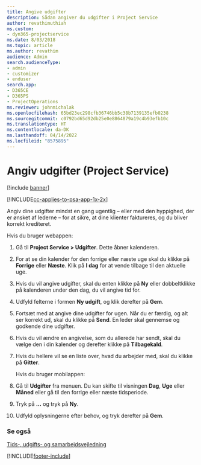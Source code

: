 ```yaml
---
title: Angive udgifter
description: Sådan angiver du udgifter i Project Service
author: revathimuthiah
ms.custom:
- dyn365-projectservice
ms.date: 8/03/2018
ms.topic: article
ms.author: revathim
audience: Admin
search.audienceType:
- admin
- customizer
- enduser
search.app:
- D365CE
- D365PS
- ProjectOperations
ms.reviewer: johnmichalak
ms.openlocfilehash: 65bd23ec298cfb36746bb5c38b7139135efb0238
ms.sourcegitcommit: c0792bd65d92db25e0e8864879a19c4b93efb10c
ms.translationtype: HT
ms.contentlocale: da-DK
ms.lasthandoff: 04/14/2022
ms.locfileid: "8575895"
---
```

# <a name="enter-expenses-project-service"></a>Angiv udgifter (Project Service)

[!include [banner](../includes/psa-now-project-operations.md)]

[!INCLUDE[cc-applies-to-psa-app-1x-2x](../includes/cc-applies-to-psa-app-1x-2x.md)]

Angiv dine udgifter mindst en gang ugentlig – eller med den hyppighed, der er ønsket af lederne – for at sikre, at dine klienter faktureres, og du bliver korrekt krediteret.  
  
 Hvis du bruger webappen:  
  
1. Gå til **Project Service > Udgifter**. Dette åbner kalenderen.  
  
2. For at se din kalender for den forrige eller næste uge skal du klikke på **Forrige** eller **Næste**. Klik på **I dag** for at vende tilbage til den aktuelle uge.  
  
3. Hvis du vil angive udgifter, skal du enten klikke på **Ny** eller dobbeltklikke på kalenderen under den dag, du vil angive tid for.  
  
4. Udfyld felterne i formen **Ny udgift**, og klik derefter på **Gem**.  
  
5. Fortsæt med at angive dine udgifter for ugen. Når du er færdig, og alt ser korrekt ud, skal du klikke på **Send**. En leder skal gennemse og godkende dine udgifter.  
  
6. Hvis du vil ændre en angivelse, som du allerede har sendt, skal du vælge den i din kalender og derefter klikke på **Tilbagekald**.  
  
7. Hvis du hellere vil se en liste over, hvad du arbejder med, skal du klikke på **Gitter**.  
  
   Hvis du bruger mobilappen:  
  
8. Gå til **Udgifter** fra menuen.     Du kan skifte til visningen **Dag**, **Uge** eller **Måned** eller gå til den forrige eller næste tidsperiode.  
  
9. Tryk på **…** og tryk på **Ny**.  
  
10. Udfyld oplysningerne efter behov, og tryk derefter på **Gem**.  
  
### <a name="see-also"></a>Se også  
 [Tids-, udgifts- og samarbejdsvejledning](../psa/time-expense-collaboration-guide.md)


[!INCLUDE[footer-include](../includes/footer-banner.md)]

